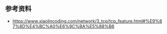 ## 参考资料

- <https://www.xiaolincoding.com/network/3_tcp/tcp_feature.html#%E9%87%8D%E4%BC%A0%E6%9C%BA%E5%88%B6>